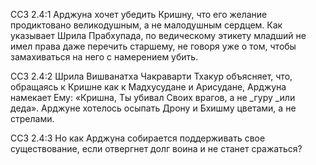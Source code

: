 ССЗ 2.4:1	Арджуна хочет убедить Кришну, что его желание продиктовано великодушным, а не малодушным сердцем. Как указывает Шрила Прабхупада, по ведическому этикету младший не имел права даже перечить старшему, не говоря уже о том, чтобы замахиваться на него с намерением убить.

ССЗ 2.4:2	Шрила Вишванатха Чакраварти Тхакур объясняет, что, обращаясь к Кришне как к Мадхусудане и Арисудане, Арджуна намекает Ему: «Кришна, Ты убивал Своих врагов, а не _гуру _или деда». Арджуне хотелось осыпать Дрону и Бхишму цветами, а не стрелами.

ССЗ 2.4:3	Но как Арджуна собирается поддерживать свое существование, если отвергнет долг воина и не станет сражаться?